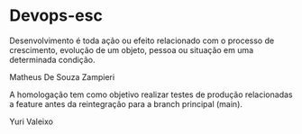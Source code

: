 # Devops-esc

Desenvolvimento é toda ação ou efeito relacionado com o processo de crescimento, evolução de um objeto, pessoa ou situação em uma determinada condição.

Matheus De Souza Zampieri

A homologação tem como objetivo realizar testes de produção relacionadas a feature antes da reintegração para a branch principal (main).

Yuri Valeixo



